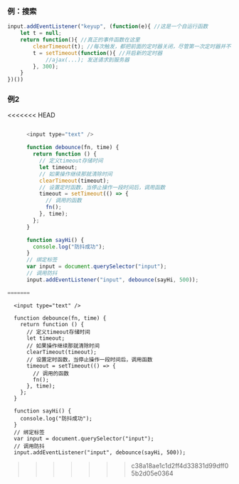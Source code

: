 ### **例：搜索**
~~~js
input.addEventListener("keyup", (function(e){ //这是一个自运行函数
    let t = null;
    return function(){ //真正的事件函数在这里
        clearTimeout(t); //每次触发，都把前面的定时器关闭，尽管第一次定时器并不存在
        t = setTimeout(function(){ //开启新的定时器
            //ajax(...); 发送请求到服务器
        }, 300);
    }
})())
~~~

### **例2**
<<<<<<< HEAD
```js

      <input type="text" />

      function debounce(fn, time) {
        return function () {
          // 定义timeout存储时间
          let timeout;
          // 如果操作继续那就清除时间
          clearTimeout(timeout);
          // 设置定时函数，当停止操作一段时间后，调用函数
          timeout = setTimeout(() => {
            // 调用的函数
            fn();
          }, time);
        };
      }

      function sayHi() {
        console.log("防抖成功");
      }
      // 绑定标签
      var input = document.querySelector("input");
      // 调用防抖
      input.addEventListener("input", debounce(sayHi, 500));

=======
```

      <input type="text" />
    
      function debounce(fn, time) {
        return function () {
          // 定义timeout存储时间
          let timeout;
          // 如果操作继续那就清除时间
          clearTimeout(timeout);
          // 设置定时函数，当停止操作一段时间后，调用函数
          timeout = setTimeout(() => {
            // 调用的函数
            fn();
          }, time);
        };
      }
    
      function sayHi() {
        console.log("防抖成功");
      }
      // 绑定标签
      var input = document.querySelector("input");
      // 调用防抖
      input.addEventListener("input", debounce(sayHi, 500));

>>>>>>> c38a18ae1c1d2ff4d33831d99dff05b2d05e0364


```